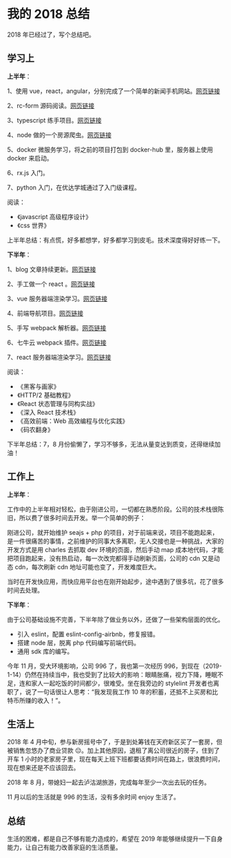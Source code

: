# 我的 2018 总结

2018 年已经过了，写个总结吧。

## 学习上

**上半年**：

1、使用 vue，react，angular，分别完成了一个简单的新闻手机网站。[网页链接](https://github.com/lmjben/react-kandian)

2、rc-form 源码阅读。[网页链接](https://github.com/lmjben/antd-form-demo)

3、typescript 练手项目。[网页链接](https://github.com/lmjben/notepad)

4、node 做的一个房源爬虫。[网页链接](https://github.com/lmjben/cdfang-spider)

5、docker 微服务学习，将之前的项目打包到 docker-hub 里，服务器上使用 docker 来启动。

6、rx.js 入门。

7、python 入门，在优达学城通过了入门级课程。

阅读：

- 《javascript 高级程序设计》
- 《css 世界》

上半年总结：有点慌，好多都想学，好多都学习到皮毛。技术深度得好好练一下。

**下半年**：

1、blog 文章持续更新。[网页链接](https://lmjben.github.io/)

2、手工做一个 react 。[网页链接](https://github.com/lmjben/diy-react)

3、vue 服务器端渲染学习。[网页链接](https://github.com/lmjben/vue-todolist)

4、前端导航项目。[网页链接](https://github.com/lmjben/front-end-navigation)

5、手写 webpack 解析器。[网页链接](https://github.com/lmjben/diy-webpack)

6、七牛云 webpack 插件。[网页链接](https://github.com/lmjben/qiniu-upload-plugin)

7、react 服务器端渲染学习。[网页链接](https://github.com/lmjben/react-ssr-demo)

阅读：

- 《黑客与画家》
- 《HTTP/2 基础教程》
- 《React 状态管理与同构实战》
- 《深入 React 技术栈》
- 《高效前端：Web 高效编程与优化实践》
- 《码农翻身》

下半年总结：7，8 月份偷懒了，学习不够多，无法从量变达到质变，还得继续加油！

## 工作上

**上半年**：

工作中的上半年相对轻松，由于刚进公司，一切都在熟悉阶段。公司的技术栈很陈旧，所以费了很多时间去开发。举一个简单的例子：

刚进公司，就开始维护 seajs + php 的项目，对于前端来说，项目不能跑起来，是一件很痛苦的事情，之前维护的同事大多离职，无人交接也是一种挑战，大家的开发方式是用 charles 去抓取 dev 环境的页面，然后手动 map 成本地代码，才能把项目跑起来，没有热启动，每一次改完都得手动刷新页面，公司的 cdn 又是动态 cdn，每次刷新 cdn 地址可能也变了，开发难度巨大。

当时在开发快应用，而快应用平台也在刚开始起步，途中遇到了很多坑，花了很多时间去处理。

**下半年**：

由于公司基础设施不完善，下半年除了做业务以外，还做了一些架构层面的优化。

- 引入 eslint，配置 eslint-config-airbnb，修复报错。
- 搭建 node 层，脱离 php 代码编写前端代码。
- 通用 sdk 库的编写。

今年 11 月，受大环境影响，公司 996 了，我也第一次经历 996，到现在（2019-1-14）仍然在持续当中，我也受到了比较大的影响：眼睛胀痛，视力下降，睡眠不足，连和家人一起吃饭的时间都少，很难受。坐在我旁边的 stylelint 开发者也离职了，说了一句话很让人思考：“我发现我工作 10 年的积蓄，还抵不上买房和比特币所赚的收入！”。

## 生活上

2018 年 4 月中旬，参与新房摇号中了，于是到处筹钱在天府新区买了一套房，但被销售忽悠办了商业贷款 😔。加上其他原因，退租了离公司很近的房子，住到了开车 1 小时的老家房子里，现在每天上班下班都要话费时间在路上，很浪费时间，现在想来还是不应该回去。

2018 年 8 月，带媳妇一起去泸沽湖旅游，完成每年至少一次出去玩的任务。

11 月以后的生活就是 996 的生活，没有多余时间 enjoy 生活了。

## 总结

生活的困难，都是自己不够有能力造成的，希望在 2019 年能够继续提升一下自身能力，让自己有能力改善家庭的生活质量。
